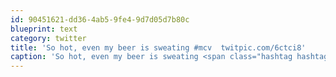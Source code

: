 ```yaml
---
id: 90451621-dd36-4ab5-9fe4-9d7d05d7b80c
blueprint: text
category: twitter
title: 'So hot, even my beer is sweating #mcv  twitpic.com/6ctci8'
caption: 'So hot, even my beer is sweating <span class="hashtag hashtag_local">#<a href="http://tweettemp.darylchymko.ca/?tag=mcv">mcv</a>  <a href="http://twitpic.com/6ctci8" title="http://twitpic.com/6ctci8" class="link link_untco">twitpic.com/6ctci8</a>'
---
```

